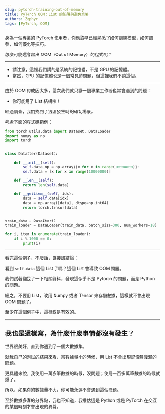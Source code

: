 ```yaml
---
slug: pytorch-training-out-of-memory
title: PyTorch OOM：List 的陷阱與避免策略
authors: Zephyr
tags: [PyTorch, OOM]
---
```


身為一個專業的 PyTorch 使用者，你應該早已經熟悉了如何訓練模型，如何調參，如何優化等技巧。

怎麼可能還會寫出 OOM（Out of Memory）的程式呢？

<!--truncate-->

---

- 請注意，這裡我們講的是系統的記憶體，不是 GPU 的記憶體。
- 當然，GPU 的記憶體也是一個常見的問題，但這裡我們不談這個。

---

由於 OOM 的成因太多，這次我們就只講一個專業工作者也常會遇到的問題：

- 你可能用了 List 結構啦！

經過調查，我們找到了洩漏發生時的確切場景。

考慮下面的程式碼範例：

```python
from torch.utils.data import Dataset, DataLoader
import numpy as np
import torch


class DataIter(Dataset):

    def __init__(self):
        self.data_np = np.array([x for x in range(10000000)])
        self.data = [x for x in range(10000000)]

    def __len__(self):
        return len(self.data)

    def __getitem__(self, idx):
        data = self.data[idx]
        data = np.array([data], dtype=np.int64)
        return torch.tensor(data)


train_data = DataIter()
train_loader = DataLoader(train_data, batch_size=300, num_workers=18)

for i, item in enumerate(train_loader):
    if i % 1000 == 0:
        print(i)
```

---

看完這個例子，不廢話，直接講結論：

看到 `self.data` 這個 List 了嗎？這個 List 會導致 OOM 問題。

我們試著翻找了一下相關資料，發現這似乎不是 Pytorch 的問題，而是 Python 的問題。

總之，不要用 List，改用 Numpy 或者 Tensor 來存儲數據，這樣就不會出現 OOM 問題了。

至少在這個例子中，這樣做是有效的。

---

## 我也是這樣寫，為什麼什麼事情都沒有發生？

世界很美好，直到你遇到了一個大數據集。

就我自己的測試的結果來看，當數據量小的時候，用 List 不會出現記憶體洩漏的問題。

更具體來說，我使用一萬多筆數據的時候，沒問題；使用一百多萬筆數據的時候就爆了。

所以，如果你的數據量不大，你可能永遠不會遇到這個問題。

至於數據多寡的分界點，我也不知道，我推估這是 Python 或是 PyTorch 在交互的某個時刻才會出現的異常。
